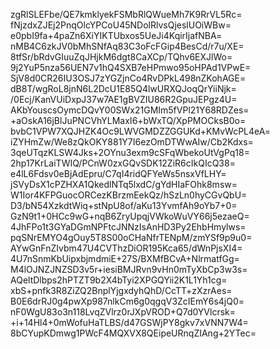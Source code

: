 zgRlSLEFbe/QE7kmklyekFSMbRlQWueMh7K9RrVL5Rc=
fNjzdxZJEj2PnqOlcYPCoU45NDolRlvsQjeslUOiWBw=
e0pbI9fa+4paZn6XiYIKTUbxos5UeJi4KqirIjafNBA=
nMB4C6zkJV0bMhSNfAq83C3oFcFGip4BesCd/r7u/XE=
8tfSr/bRdvGIuuZqJHjkM6dgt8CaXCp/TQhv6EXJlWo=
9j2YuP5nza56UEN7v1hQ4SXB7eHPmwo95oHPAd1VPwE=
SjV8d0CR26IU3OSJ7zYGZjnCo4RvDPkL498nZKohAGE=
dB8T/wgRoL8jnN6L2DcU1E85Q4lwURXQJoqQrYiiNjk=
/0Ecj/KanVUiDxpJ37w7AE1gBVZIU86R2GpuJEPgz4U=
AKbYouscsOymcDQvY00SWx21GMIm5fVPl21Y68RDZes=
+aOskA16jBlJuPNCVhYLMaxI6+bWxTQ/XpPMOCksB0o=
bvbC1VPW7XQJHZK4Oc9LWVGMDZZGGUKd+KMvWcPL4eA=
iZYHmZw/We8zQkOKY881Y7I6ezOmDTWwAIw/Cb2Kdxs=
3qeUTqzKLSW4Jks+2OYnu3exm9cSFqWbekoUtVgPq18=
2hp17KrLaiTWIQ/PCnW0zxGQvSDK12ZiR6cIkQIcQ38=
e4lL6Fdsv0eBjAdEpru/C7qI4ridQFYeWs5nsxVfLHY=
jSVyDsX1cPZHXA1QkedlNTq5lxdC/gYdHIaFOhk8msw=
W1Ior4KFPGuocORCezKBrzmEekQz/hSzLn0hyCGvQbU=
D3/bN54XzkdtWiq+stNpU8of/aKu13YvmfAh9oYb7+0=
GzN9t1+0HCc9wG+nqB6ZryUpqjVWkoWuVY66j5ezaeQ=
4JhFPo1t3GYaDGmNPFtcJNNzIsAnHD3Py2EhbHmylws=
pqSNrEMYO4gOuy5T8S00oCHaNfrTENpM/zmYSf9p9u0=
AYwGnFnZIvbm47U4CVThzDiOR195Kca65/dWnPjsXI4=
4U7nSnmKbUipxbjmdmiE+27S/BXMfBCvA+NlrmatfGg=
M4lOJNZJNZSD3v5r+iesiBMJRvn9vHn0mTyXbCp3w3s=
AQeltDlbps2hPTZT9b2X4bTyi2XPGQYii2K1L1Yh1cg=
xbS+pnfk3R8ZiZQ2BnplYjgxdyhQhD/CcTT+zXzrAes=
B0E6drRJ0g4pwXp987nlkCm6g0qgqV3ZcIEmY6s4jQ0=
nF0WgU83o3n118LvqZVlrz0rJXpVROD+Q7d0YVlcrsk=
+i+14Hl4+0mWofuHaTLBS/d47GSWjPY8gkv7xVNN7W4=
8bCYupKDmwg1PWcF4MQXVX8QEipeURnqZIAng+2YTec=
